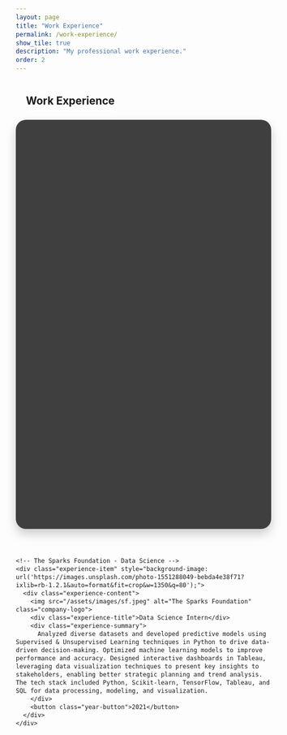 ```yaml
---
layout: page
title: "Work Experience"
permalink: /work-experience/
show_tile: true
description: "My professional work experience."
order: 2
---
```


<div style="padding-left: 20px;">
  <h2 style="border-bottom: 2px solid white; padding-bottom: 5px; display: inline-block;">Work Experience</h2>
</div>

<html>
<head>
  <style>
    .experience-container {
      display: flex;
      flex-wrap: wrap;
      gap: 40px; /* Further increased gap between boxes */
      justify-content: center;
    }
    .experience-item {
      position: relative;
      width: 730px; /* Further increased box size */
      height: 730px; /* Further increased box size */
      background-size: cover; /* Ensure background image covers the box */
      background-position: center;
      border-radius: 20px;
      box-shadow: 0 10px 20px rgba(0, 0, 0, 0.2);
      overflow: hidden;
      display: flex;
      flex-direction: column;
      align-items: center;
      justify-content: center;
      text-align: center;
      padding: 38px; /* Further increased padding */
      color: white; /* Text color */
    }
    .experience-item::before {
      content: '';
      position: absolute;
      top: 0;
      left: 0;
      width: 100%;
      height: 100%;
      background: rgba(0, 0, 0, 0.75); /* Dark overlay for better text visibility */
      z-index: 1;
    }
    .experience-content {
      position: relative;
      z-index: 2;
      opacity: 0;
      animation: fadeIn 1s ease forwards;
    }
    .experience-content p {
      margin: 0;
      opacity: 0;
      animation: slideIn 0.5s ease forwards;
      animation-delay: calc(var(--index) * 0.3s); /* Delay for line-by-line animation */
    }
    .company-logo {
      width: 180px; /* Further increased logo size */
      height: 140px; /* Further increased logo size */
      margin-bottom: 20px; /* Further increased margin */
      opacity: 0;
      animation: fadeIn 0.5s ease forwards;
      animation-delay: 0.5s;
    }
    .experience-title {
      font-size: 32px; /* Further increased font size */
      font-weight: bold;
      margin-bottom: 30px; /* Further increased margin */
      opacity: 0;
      animation: fadeIn 0.5s ease forwards;
      animation-delay: 0.8s;
    }
    .experience-summary {
      font-size: 20px; /* Further increased font size */
      margin-bottom: 40px; /* Further increased margin */
      opacity: 0;
      animation: fadeIn 0.5s ease forwards;
      animation-delay: 1.1s;
    }
    .year-button {
      font-size: 15px; /* Further increased font size */
      padding: 10px 10px 10px 10px; /* Further increased button size */
      background-color: rgba(255, 255, 255, 0.2); /* Semi-transparent button */
      color: white;
      border: none;
      border-radius: 5px;
      cursor: pointer;
      opacity: 0;
      animation: fadeIn 0.5s ease forwards;
      animation-delay: 1.4s;
    }
    .year-button:hover {
      background-color: rgba(255, 255, 255, 0.3); /* Hover effect */
    }

    /* Keyframes for animations */
    @keyframes fadeIn {
      to {
        opacity: 1;
      }
    }
    @keyframes slideIn {
      from {
        transform: translateY(20px);
        opacity: 0;
      }
      to {
        transform: translateY(0);
        opacity: 1;
      }
    }
  </style>
</head>
<body>

  <div class="experience-container">
    <!-- Barclays - Data Engineer -->
    <div class="experience-item" style="background-image: url('/assets/images/bg.jpg');">
      <div class="experience-content">
        <img src="/assets/images/Barclays-Logo.png" alt="Barclays" class="company-logo">
        <div class="experience-title">Data Engineer</div>
        <div class="experience-summary">
          Developed an AWS infrastructure optimization initiative by developing Python-based lifecycle management solutions for streamlined data archiving and file transitions . Drove significant cost savings through custom automation scripts that identified and managed idle EC2 instances, eliminating resource waste. Designed and implemented high-performance ETL workflows leveraging Ab Initio and SQL, enabling seamless data integration and analytics capabilities during AWS migration. Led end-to-end application deployment across multiple environments, incorporating comprehensive testing and monitoring systems to enhance operational efficiency and system reliability. Successfully delivered these solutions to USA clients, ensuring optimized performance and scalability.
        </div>
        <button class="year-button">2022 - 2024</button>
      </div>
    </div>

    <!-- The Sparks Foundation - Data Science -->
    <div class="experience-item" style="background-image: url('https://images.unsplash.com/photo-1551288049-bebda4e38f71?ixlib=rb-1.2.1&auto=format&fit=crop&w=1350&q=80');">
      <div class="experience-content">
        <img src="/assets/images/sf.jpeg" alt="The Sparks Foundation" class="company-logo">
        <div class="experience-title">Data Science Intern</div>
        <div class="experience-summary">
          Analyzed diverse datasets and developed predictive models using Supervised & Unsupervised Learning techniques in Python to drive data-driven decision-making. Optimized machine learning models to improve performance and accuracy. Designed interactive dashboards in Tableau, leveraging data visualization techniques to present key insights to stakeholders, enabling better strategic planning and trend analysis. The tech stack included Python, Scikit-learn, TensorFlow, Tableau, and SQL for data processing, modeling, and visualization.
        </div>
        <button class="year-button">2021</button>
      </div>
    </div>
  </div>

</body>
</html>